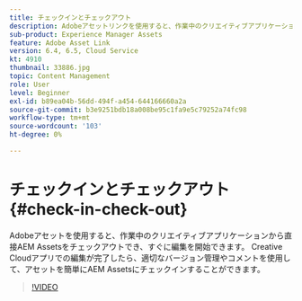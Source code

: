 ```yaml
---
title: チェックインとチェックアウト
description: Adobeアセットリンクを使用すると、作業中のクリエイティブアプリケーションから直接AEM Assetsをチェックアウトでき、すぐに編集を開始できます。 Creative Cloudアプリでの編集が完了したら、適切なバージョン管理やコメントを使用して、アセットを簡単にAEM Assetsにチェックインすることができます。
sub-product: Experience Manager Assets
feature: Adobe Asset Link
version: 6.4, 6.5, Cloud Service
kt: 4910
thumbnail: 33886.jpg
topic: Content Management
role: User
level: Beginner
exl-id: b89ea04b-56dd-494f-a454-644166660a2a
source-git-commit: b3e9251bdb18a008be95c1fa9e5c79252a74fc98
workflow-type: tm+mt
source-wordcount: '103'
ht-degree: 0%

---
```


# チェックインとチェックアウト {#check-in-check-out}

Adobeアセットを使用すると、作業中のクリエイティブアプリケーションから直接AEM Assetsをチェックアウトでき、すぐに編集を開始できます。 Creative Cloudアプリでの編集が完了したら、適切なバージョン管理やコメントを使用して、アセットを簡単にAEM Assetsにチェックインすることができます。

>[!VIDEO](https://video.tv.adobe.com/v/33886?quality=12&learn=on)
